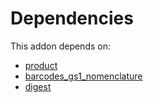 # Dependencies

This addon depends on:

- [product](../../../../../oca-ocb-sale/odoo-bringout-oca-ocb-product)
- [barcodes_gs1_nomenclature](../../../../../oca-ocb-technical/odoo-bringout-oca-ocb-barcodes_gs1_nomenclature)
- [digest](../../../../../oca-ocb-core/odoo-bringout-oca-ocb-digest)
